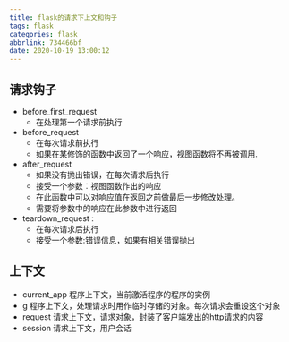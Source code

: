 ```yaml
---
title: flask的请求下上文和钩子
tags: flask
categories: flask
abbrlink: 734466bf
date: 2020-10-19 13:00:12
---
```

## 请求钩子

- before_first_request
    - 在处理第一个请求前执行 
- before_request
    - 在每次请求前执行
    - 如果在某修饰的函数中返回了一个响应，视图函数将不再被调用.
- after_request
    - 如果没有抛出错误，在每次请求后执行
    - 接受一个参数︰视图函数作出的响应
    - 在此函数中可以对响应值在返回之前做最后一步修改处理。
    - 需要将参数中的响应在此参数中进行返回
- teardown_request :
    - 在每次请求后执行
    - 接受一个参数:错误信息，如果有相关错误抛出

## 上下文

- current_app 程序上下文，当前激活程序的程序的实例
- g 程序上下文，处理请求时用作临时存储的对象。每次请求会重设这个对象
- request 请求上下文，请求对象，封装了客户端发出的http请求的内容
- session 请求上下文，用户会话

